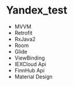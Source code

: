 # Yandex_test
- MVVM
- Retrofit
- RxJava2
- Room
- Glide
- ViewBinding
- IEXCloud Api
- FinnHub Api
- Material Design
